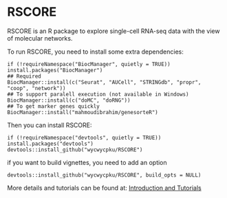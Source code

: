 # RSCORE
RSCORE is an R package to explore single-cell RNA-seq data with the view of molecular networks.

To run RSCORE, you need to install some extra dependencies:
```
if (!requireNamespace("BiocManager", quietly = TRUE)) install.packages("BiocManager")
## Required
BiocManager::install(c("Seurat", "AUCell", "STRINGdb", "propr", "coop", "network"))
## To support paralell execution (not available in Windows)
BiocManager::install(c("doMC", "doRNG"))
## To get marker genes quickly
BiocManager::install("mahmoudibrahim/genesorteR") 
```

Then you can install RSCORE:
```
if (!requireNamespace("devtools", quietly = TRUE)) install.packages("devtools")
devtools::install_github("wycwycpku/RSCORE")
```
if you want to build vignettes, you need to add an option
```
devtools::install_github("wycwycpku/RSCORE", build_opts = NULL)
```
More details and tutorials can be found at:
[Introduction and Tutorials](https://github.com/wycwycpku/RSCORE/blob/master/vignettes/RSCORE_Tutorials.pdf)
	